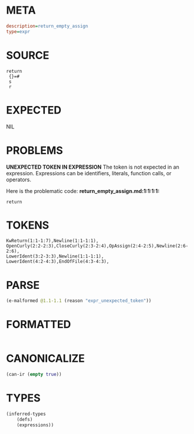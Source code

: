 # META
~~~ini
description=return_empty_assign
type=expr
~~~
# SOURCE
~~~roc
return
 {}=#
 s
 r
~~~
# EXPECTED
NIL
# PROBLEMS
**UNEXPECTED TOKEN IN EXPRESSION**
The token  is not expected in an expression.
Expressions can be identifiers, literals, function calls, or operators.

Here is the problematic code:
**return_empty_assign.md:1:1:1:1:**
```roc
return
```



# TOKENS
~~~zig
KwReturn(1:1-1:7),Newline(1:1-1:1),
OpenCurly(2:2-2:3),CloseCurly(2:3-2:4),OpAssign(2:4-2:5),Newline(2:6-2:6),
LowerIdent(3:2-3:3),Newline(1:1-1:1),
LowerIdent(4:2-4:3),EndOfFile(4:3-4:3),
~~~
# PARSE
~~~clojure
(e-malformed @1.1-1.1 (reason "expr_unexpected_token"))
~~~
# FORMATTED
~~~roc

~~~
# CANONICALIZE
~~~clojure
(can-ir (empty true))
~~~
# TYPES
~~~clojure
(inferred-types
	(defs)
	(expressions))
~~~
